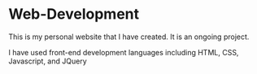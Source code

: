 # Web-Development

This is my personal website that I have created. It is an ongoing project.

I have used front-end development languages including HTML, CSS, Javascript, and JQuery
